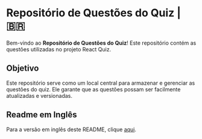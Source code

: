 # Repositório de Questões do Quiz | 🇧🇷

Bem-vindo ao **Repositório de Questões do Quiz**! Este repositório contém as questões utilizadas no projeto React Quiz.

## Objetivo

Este repositório serve como um local central para armazenar e gerenciar as questões do quiz. Ele garante que as questões possam ser facilmente atualizadas e versionadas.

## Readme em Inglês

Para a versão em inglês deste README, clique [aqui](README.md).
